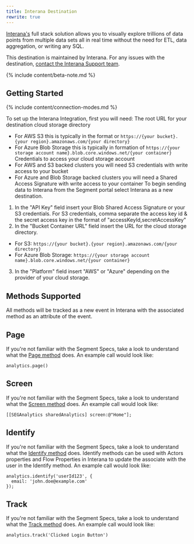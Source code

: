 ```yaml
---
title: Interana Destination
rewrite: true
---
```

[Interana's](https://www.interana.com/segment/?utm_source=segmentio&utm_medium=docs&utm_campaign=partners) full stack solution allows you to visually explore trillions of data points from multiple data sets all in real time without the need for ETL, data aggregation, or writing any SQL.

This destination is maintained by Interana. For any issues with the destination, [contact the Interana Support team](mailto:support@interana.com).

{% include content/beta-note.md %}

## Getting Started

{% include content/connection-modes.md %}

To set up the Interana Integration, first you will need:
The root URL for your destination cloud storage directory
* For AWS S3 this is typically in the format or ``https://{your bucket}.{your region}.amazonaws.com/{your directory}``
* For Azure Blob Storage this is typically in formation of ``https://{your storage account name}.blob.core.windows.net/{your container}``
Credentials to access your cloud storage account
* For AWS and S3 backed clusters you will need S3 credentials with write access to your bucket
* For Azure and Blob Storage backed clusters you will need a Shared Access Signature with write access to your container
To begin sending data to Interana from the Segment portal select Interana as a new destination.
1. In the "API Key" field insert your Blob Shared Access Signature or your S3 credentials.  For S3 credentials, comma separate the access key id & the secret access key in the format of "accessKeyId,secretAccessKey"
2. In the "Bucket Container URL" field insert the URL for the cloud storage directory.
* For S3: ``https://{your bucket}.{your region}.amazonaws.com/{your directory}``
* For Azure Blob Storage: ``https://{your storage account name}.blob.core.windows.net/{your container}``
3. In the "Platform" field insert "AWS" or "Azure" depending on the provider of your cloud storage.


## Methods Supported
All methods will be tracked as a new event in Interana with the associated method as an attribute of the event.

## Page

If you're not familiar with the Segment Specs, take a look to understand what the [Page method](https://segment.com/docs/connections/spec/page/) does. An example call would look like:

```
analytics.page()
```

## Screen

If you're not familiar with the Segment Specs, take a look to understand what the [Screen method](https://segment.com/docs/connections/spec/screen/) does. An example call would look like:

```
[[SEGAnalytics sharedAnalytics] screen:@"Home"];
```

## Identify

If you're not familiar with the Segment Specs, take a look to understand what the [Identify method](https://segment.com/docs/connections/spec/identify/) does. Identify methods can be used with Actors properties and Flow Properties in Interana to update the associate with the user in the Identify method. An example call would look like:

```
analytics.identify('userId123', {
  email: 'john.doe@example.com'
});
```

## Track

If you're not familiar with the Segment Specs, take a look to understand what the [Track method](https://segment.com/docs/connections/spec/track/) does. An example call would look like:

```
analytics.track('Clicked Login Button')
```
